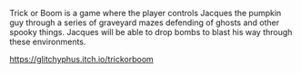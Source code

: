 Trick or Boom is a game where the player controls Jacques the pumpkin guy through a series of graveyard mazes defending of ghosts and other spooky things. Jacques will be able to drop bombs to blast his way through these environments. 

https://glitchyphus.itch.io/trickorboom
